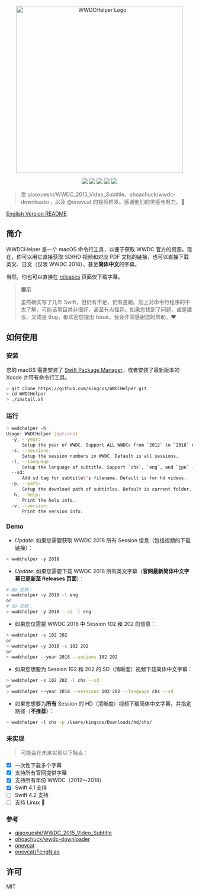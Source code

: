 <p align="center">
<img src="resources/logo.png" alt="WWDCHelper Logo" title="WWDCHelper Logo" width="450">
</p>

<p align="center">
<a href="https://travis-ci.org/kingcos/WWDCHelper"><img src="https://www.travis-ci.org/kingcos/WWDCHelper.svg?branch=master"></a>
<a href="https://codecov.io/gh/kingcos/WWDCHelper"><img src="https://codecov.io/gh/kingcos/WWDCHelper/branch/master/graph/badge.svg"></a>
<img src="https://img.shields.io/badge/Swift-4.2-orange.svg">
<img src="https://img.shields.io/badge/Platform-macOS-red.svg">
<img src="https://img.shields.io/badge/License-MIT-blue.svg">
</p>

> 受 qiaoxueshi/WWDC_2015_Video_Subtitle，ohoachuck/wwdc-downloader，以及 @onevcat 的视频启发。感谢他们的灵感与努力。👏

[English Version README](README.md)

## 简介

WWDCHelper 是一个 macOS 命令行工具，以便于获取 WWDC 官方的资源。现在，你可以用它直接获取 SD/HD 视频和对应 PDF 文档的链接，也可以直接下载英文、日文（仅限 WWDC 2018）、甚至**简体中文**的字幕。

当然，你也可以直接在 [releases](https://github.com/kingcos/WWDCHelper/releases) 页面仅下载字幕。

> **提示**
> 
> 虽然确实写了几年 Swift，但仍有不足，仍有差距。加上对命令行程序的不太了解，可能该项目并非很好，甚至有点怪异。如果您找到了问题、或是建议、又或是 Bug，都欢迎您提出 Issue。我会非常感谢您的帮助。❤️

## 如何使用

### 安装

您的 macOS 需要安装了 [Swift Package Manager](https://swift.org/package-manager/)，或者安装了最新版本的 Xcode 并带有命令行工具。

```sh
> git clone https://github.com/kingcos/WWDCHelper.git
> cd WWDCHelper
> ./install.sh
```

### 运行

```sh
> wwdchelper -h
Usage: WWDCHelper [options]
  -y, --year:
      Setup the year of WWDC. Support ALL WWDCs from `2012` to `2018` now! Default is 2018.
  -s, --sessions:
      Setup the session numbers in WWDC. Default is all sessions.
  -l, --language:
      Setup the language of subtitle. Support `chs`, `eng`, and `jpn` (only WWDC 2018) now! Default is Simplified Chinese.
  --sd:
      Add sd tag for subtitle\'s filename. Default is for hd videos.
  -p, --path:
      Setup the download path of subtitles. Default is current folder.
  -h, --help:
      Print the help info.
  -v, --version:
      Print the version info.
```

### Demo

- *Update*: 如果您需要获取 WWDC 2018 所有 Session 信息（包括视频的下载链接）：

```sh
> wwdchelper -y 2018
```

- *Update*: 如果您需要下载 WWDC 2018 所有英文字幕（**官网最新简体中文字幕已更新至 Releases 页面**）：

```sh
# HD 视频：
> wwdchelper -y 2018 -l eng
or
# SD 视频：
> wwdchelper -y 2018 --sd -l eng
```

- 如果您仅需要 WWDC 2018 中 Session 102 和 202 的信息：

```sh
> wwdchelper -s 102 202
or
> wwdchelper -y 2018 -s 102 202
or
> wwdchelper --year 2018 --sesions 102 202
```

- 如果您想要为 Session 102 和 202 的 SD（清晰度）视频下载简体中文字幕：

```sh
> wwdchelper -s 102 202 -l chs --sd
or
> wwdchelper --year 2018 --sessions 102 202 --language chs --sd
```

- 如果您想要为**所有** Session 的 HD（清晰度）视频下载简体中文字幕，并指定路径（**不推荐**）：

```sh
> wwdchelper -l chs -p /Users/kingcos/Downloads/hd/chs/
```

### 未实现

> 可能会在未来实现以下特点：

- [x] 一次性下载多个字幕
- [x] 支持所有官网提供字幕
- [x] 支持所有年份 WWDC（2012～2018）
- [x] Swift 4.1 支持
- [ ] Swift 4.2 支持
- [ ] 支持 Linux 🐧

### 参考

- [qiaoxueshi/WWDC_2015_Video_Subtitle](https://github.com/qiaoxueshi/WWDC_2015_Video_Subtitle)
- [ohoachuck/wwdc-downloader](https://github.com/ohoachuck/wwdc-downloader)
- [onevcat](https://github.com/onevcat)
- [onevcat/FengNiao](https://github.com/onevcat/FengNiao)

## 许可

MIT
